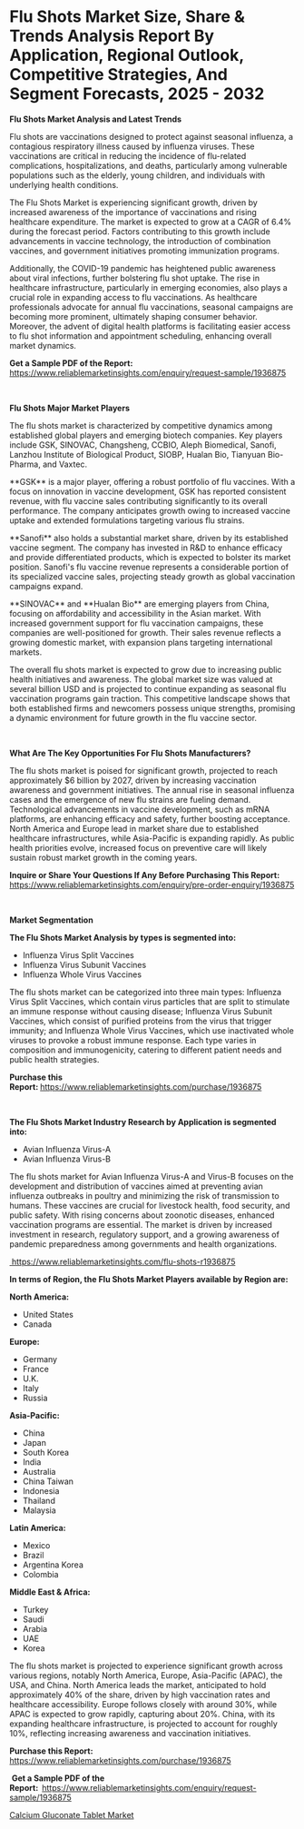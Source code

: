 <p><h1>Flu Shots Market Size, Share & Trends Analysis Report By Application, Regional Outlook, Competitive Strategies, And Segment Forecasts, 2025 - 2032</h1></p><p><strong>Flu Shots Market Analysis and Latest Trends</strong></p>
<p><p>Flu shots are vaccinations designed to protect against seasonal influenza, a contagious respiratory illness caused by influenza viruses. These vaccinations are critical in reducing the incidence of flu-related complications, hospitalizations, and deaths, particularly among vulnerable populations such as the elderly, young children, and individuals with underlying health conditions.</p><p>The Flu Shots Market is experiencing significant growth, driven by increased awareness of the importance of vaccinations and rising healthcare expenditure. The market is expected to grow at a CAGR of 6.4% during the forecast period. Factors contributing to this growth include advancements in vaccine technology, the introduction of combination vaccines, and government initiatives promoting immunization programs. </p><p>Additionally, the COVID-19 pandemic has heightened public awareness about viral infections, further bolstering flu shot uptake. The rise in healthcare infrastructure, particularly in emerging economies, also plays a crucial role in expanding access to flu vaccinations. As healthcare professionals advocate for annual flu vaccinations, seasonal campaigns are becoming more prominent, ultimately shaping consumer behavior. Moreover, the advent of digital health platforms is facilitating easier access to flu shot information and appointment scheduling, enhancing overall market dynamics.</p></p>
<p><strong>Get a Sample PDF of the Report:&nbsp;</strong> <a href="https://www.reliablemarketinsights.com/enquiry/request-sample/1936875?utm_campaign=2564&utm_medium=2&utm_source=Github&utm_content=ia&utm_term=08032025&utm_id=flu-shots">https://www.reliablemarketinsights.com/enquiry/request-sample/1936875</a></p>
<p>&nbsp;</p>
<p><strong>Flu Shots Major Market Players</strong></p>
<p><p>The flu shots market is characterized by competitive dynamics among established global players and emerging biotech companies. Key players include GSK, SINOVAC, Changsheng, CCBIO, Aleph Biomedical, Sanofi, Lanzhou Institute of Biological Product, SIOBP, Hualan Bio, Tianyuan Bio-Pharma, and Vaxtec.</p><p>**GSK** is a major player, offering a robust portfolio of flu vaccines. With a focus on innovation in vaccine development, GSK has reported consistent revenue, with flu vaccine sales contributing significantly to its overall performance. The company anticipates growth owing to increased vaccine uptake and extended formulations targeting various flu strains.</p><p>**Sanofi** also holds a substantial market share, driven by its established vaccine segment. The company has invested in R&D to enhance efficacy and provide differentiated products, which is expected to bolster its market position. Sanofi's flu vaccine revenue represents a considerable portion of its specialized vaccine sales, projecting steady growth as global vaccination campaigns expand.</p><p>**SINOVAC** and **Hualan Bio** are emerging players from China, focusing on affordability and accessibility in the Asian market. With increased government support for flu vaccination campaigns, these companies are well-positioned for growth. Their sales revenue reflects a growing domestic market, with expansion plans targeting international markets.</p><p>The overall flu shots market is expected to grow due to increasing public health initiatives and awareness. The global market size was valued at several billion USD and is projected to continue expanding as seasonal flu vaccination programs gain traction. This competitive landscape shows that both established firms and newcomers possess unique strengths, promising a dynamic environment for future growth in the flu vaccine sector.</p></p>
<p>&nbsp;</p>
<p><strong>What Are The Key Opportunities For Flu Shots Manufacturers?</strong></p>
<p><p>The flu shots market is poised for significant growth, projected to reach approximately $6 billion by 2027, driven by increasing vaccination awareness and government initiatives. The annual rise in seasonal influenza cases and the emergence of new flu strains are fueling demand. Technological advancements in vaccine development, such as mRNA platforms, are enhancing efficacy and safety, further boosting acceptance. North America and Europe lead in market share due to established healthcare infrastructures, while Asia-Pacific is expanding rapidly. As public health priorities evolve, increased focus on preventive care will likely sustain robust market growth in the coming years.</p></p>
<p><strong>Inquire or Share Your Questions If Any Before Purchasing This Report:</strong> <a href="https://www.reliablemarketinsights.com/enquiry/pre-order-enquiry/1936875?utm_campaign=2564&utm_medium=2&utm_source=Github&utm_content=ia&utm_term=08032025&utm_id=flu-shots">https://www.reliablemarketinsights.com/enquiry/pre-order-enquiry/1936875</a></p>
<p>&nbsp;</p>
<p><strong>Market Segmentation</strong></p>
<p><strong>The Flu Shots Market Analysis by types is segmented into:</strong></p>
<p><ul><li>Influenza Virus Split Vaccines</li><li>Influenza Virus Subunit Vaccines</li><li>Influenza Whole Virus Vaccines</li></ul></p>
<p><p>The flu shots market can be categorized into three main types: Influenza Virus Split Vaccines, which contain virus particles that are split to stimulate an immune response without causing disease; Influenza Virus Subunit Vaccines, which consist of purified proteins from the virus that trigger immunity; and Influenza Whole Virus Vaccines, which use inactivated whole viruses to provoke a robust immune response. Each type varies in composition and immunogenicity, catering to different patient needs and public health strategies.</p></p>
<p><strong>Purchase this Report:&nbsp;</strong><a href="https://www.reliablemarketinsights.com/purchase/1936875?utm_campaign=2564&utm_medium=2&utm_source=Github&utm_content=ia&utm_term=08032025&utm_id=flu-shots">https://www.reliablemarketinsights.com/purchase/1936875</a></p>
<p>&nbsp;</p>
<p><strong>The Flu Shots Market Industry Research by Application is segmented into:</strong></p>
<p><ul><li>Avian Influenza Virus-A</li><li>Avian Influenza Virus-B</li></ul></p>
<p><p>The flu shots market for Avian Influenza Virus-A and Virus-B focuses on the development and distribution of vaccines aimed at preventing avian influenza outbreaks in poultry and minimizing the risk of transmission to humans. These vaccines are crucial for livestock health, food security, and public safety. With rising concerns about zoonotic diseases, enhanced vaccination programs are essential. The market is driven by increased investment in research, regulatory support, and a growing awareness of pandemic preparedness among governments and health organizations.</p></p>
<p><a href="https://www.reliablemarketinsights.com/flu-shots-r1936875?utm_campaign=2564&utm_medium=2&utm_source=Github&utm_content=ia&utm_term=08032025&utm_id=flu-shots">&nbsp;https://www.reliablemarketinsights.com/flu-shots-r1936875</a></p>
<p><strong>In terms of Region, the Flu Shots Market Players available by Region are:</strong></p>
<p>
    <p> <strong> North America: </strong>
        <ul>
            <li>United States</li>
            <li>Canada</li>
        </ul>
        </p> 
    <p> <strong> Europe: </strong>
        <ul>
            <li>Germany</li>
            <li>France</li>
            <li>U.K.</li>
            <li>Italy</li>
            <li>Russia</li>
        </ul>
        </p> 
    <p> <strong> Asia-Pacific: </strong>
        <ul>
            <li>China</li>
            <li>Japan</li>
            <li>South Korea</li>
            <li>India</li>
            <li>Australia</li>
            <li>China Taiwan</li>
            <li>Indonesia</li>
            <li>Thailand</li>
            <li>Malaysia</li>
        </ul>
        </p> 
    <p> <strong> Latin America: </strong>
        <ul>
            <li>Mexico</li>
            <li>Brazil</li>
            <li>Argentina Korea</li>
            <li>Colombia</li>
        </ul>
        </p> 
    <p> <strong> Middle East & Africa: </strong>
        <ul>
            <li>Turkey</li>
            <li>Saudi</li>
            <li>Arabia</li>
            <li>UAE</li>
            <li>Korea</li>
        </ul>
    </p>
    </p>
<p><p>The flu shots market is projected to experience significant growth across various regions, notably North America, Europe, Asia-Pacific (APAC), the USA, and China. North America leads the market, anticipated to hold approximately 40% of the share, driven by high vaccination rates and healthcare accessibility. Europe follows closely with around 30%, while APAC is expected to grow rapidly, capturing about 20%. China, with its expanding healthcare infrastructure, is projected to account for roughly 10%, reflecting increasing awareness and vaccination initiatives.</p></p>
<p><strong>Purchase this Report: </strong><a href="https://www.reliablemarketinsights.com/purchase/1936875?utm_campaign=2564&utm_medium=2&utm_source=Github&utm_content=ia&utm_term=08032025&utm_id=flu-shots">https://www.reliablemarketinsights.com/purchase/1936875</a></p>
<p>&nbsp;<strong>Get a Sample PDF of the Report:&nbsp;&nbsp;</strong><a href="https://www.reliablemarketinsights.com/enquiry/request-sample/1936875?utm_campaign=2564&utm_medium=2&utm_source=Github&utm_content=ia&utm_term=08032025&utm_id=flu-shots">https://www.reliablemarketinsights.com/enquiry/request-sample/1936875</a></p>
<p><strong></strong></p>
<p><p><a href="https://github.com/suleimannichelle7/Market-Research-Report-List-1/blob/main/calcium-gluconate-tablet-market.md?utm_campaign=2564&utm_medium=2&utm_source=Github&utm_content=ia&utm_term=08032025&utm_id=flu-shots">Calcium Gluconate Tablet Market</a></p></p>